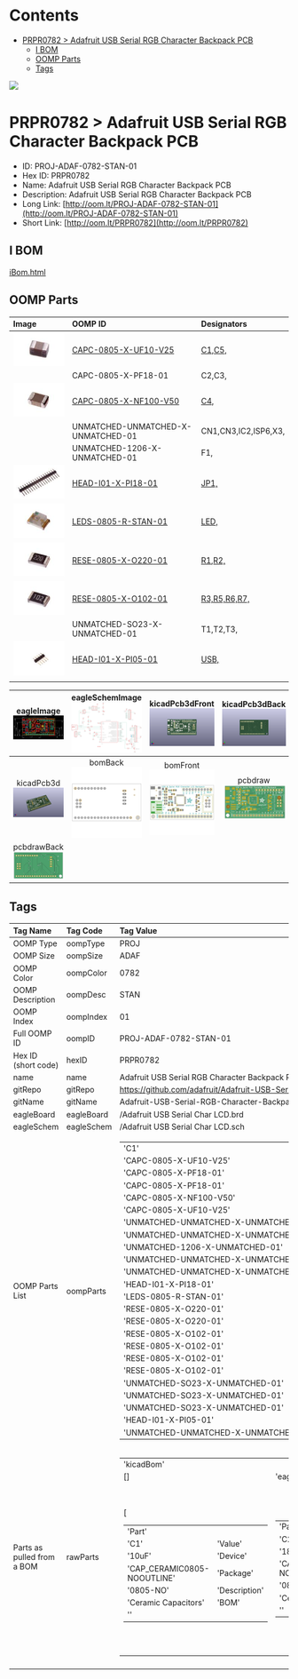 



Contents
========

* [PRPR0782 > Adafruit USB Serial RGB Character Backpack PCB](#prpr0782--adafruit-usb-serial-rgb-character-backpack-pcb)
	* [I BOM](#i-bom)
	* [OOMP Parts](#oomp-parts)
	* [Tags](#tags)
  
![][im]
# PRPR0782 > Adafruit USB Serial RGB Character Backpack PCB

- ID: PROJ-ADAF-0782-STAN-01
- Hex ID: PRPR0782
- Name: Adafruit USB Serial RGB Character Backpack PCB
- Description: Adafruit USB Serial RGB Character Backpack PCB
- Long Link: [http://oom.lt/PROJ-ADAF-0782-STAN-01](http://oom.lt/PROJ-ADAF-0782-STAN-01)
- Short Link: [http://oom.lt/PRPR0782](http://oom.lt/PRPR0782)

## I BOM
  
[iBom.html](https://htmlpreview.github.io/?https://github.com/oomlout/oomlout_OOMP_projects_V2/blob/main/PROJ/ADAF/0782/STAN/01/ibom.html)
## OOMP Parts
  

|Image|OOMP ID|Designators|
| :--- | :--- | :--- |
|[![](https://raw.githubusercontent.com/oomlout/oomlout_OOMP_parts_V2/main/CAPC/0805/X/UF10/V25/image_140.jpg)](https://github.com/oomlout/oomlout_OOMP_parts_V2/tree/main/CAPC/0805/X/UF10/V25/)|[CAPC-0805-X-UF10-V25](https://github.com/oomlout/oomlout_OOMP_parts_V2/tree/main/CAPC/0805/X/UF10/V25/)|[C1,C5,](https://github.com/oomlout/oomlout_OOMP_parts_V2/tree/main/CAPC/0805/X/UF10/V25/)|
|![]()|CAPC-0805-X-PF18-01|C2,C3,|
|[![](https://raw.githubusercontent.com/oomlout/oomlout_OOMP_parts_V2/main/CAPC/0805/X/NF100/V50/image_140.jpg)](https://github.com/oomlout/oomlout_OOMP_parts_V2/tree/main/CAPC/0805/X/NF100/V50/)|[CAPC-0805-X-NF100-V50](https://github.com/oomlout/oomlout_OOMP_parts_V2/tree/main/CAPC/0805/X/NF100/V50/)|[C4,](https://github.com/oomlout/oomlout_OOMP_parts_V2/tree/main/CAPC/0805/X/NF100/V50/)|
|![]()|UNMATCHED-UNMATCHED-X-UNMATCHED-01|CN1,CN3,IC2,ISP6,X3,|
|![]()|UNMATCHED-1206-X-UNMATCHED-01|F1,|
|[![](https://raw.githubusercontent.com/oomlout/oomlout_OOMP_parts_V2/main/HEAD/I01/X/PI18/01/image_140.jpg)](https://github.com/oomlout/oomlout_OOMP_parts_V2/tree/main/HEAD/I01/X/PI18/01/)|[HEAD-I01-X-PI18-01](https://github.com/oomlout/oomlout_OOMP_parts_V2/tree/main/HEAD/I01/X/PI18/01/)|[JP1,](https://github.com/oomlout/oomlout_OOMP_parts_V2/tree/main/HEAD/I01/X/PI18/01/)|
|[![](https://raw.githubusercontent.com/oomlout/oomlout_OOMP_parts_V2/main/LEDS/0805/R/STAN/01/image_140.jpg)](https://github.com/oomlout/oomlout_OOMP_parts_V2/tree/main/LEDS/0805/R/STAN/01/)|[LEDS-0805-R-STAN-01](https://github.com/oomlout/oomlout_OOMP_parts_V2/tree/main/LEDS/0805/R/STAN/01/)|[LED,](https://github.com/oomlout/oomlout_OOMP_parts_V2/tree/main/LEDS/0805/R/STAN/01/)|
|[![](https://raw.githubusercontent.com/oomlout/oomlout_OOMP_parts_V2/main/RESE/0805/X/O220/01/image_140.jpg)](https://github.com/oomlout/oomlout_OOMP_parts_V2/tree/main/RESE/0805/X/O220/01/)|[RESE-0805-X-O220-01](https://github.com/oomlout/oomlout_OOMP_parts_V2/tree/main/RESE/0805/X/O220/01/)|[R1,R2,](https://github.com/oomlout/oomlout_OOMP_parts_V2/tree/main/RESE/0805/X/O220/01/)|
|[![](https://raw.githubusercontent.com/oomlout/oomlout_OOMP_parts_V2/main/RESE/0805/X/O102/01/image_140.jpg)](https://github.com/oomlout/oomlout_OOMP_parts_V2/tree/main/RESE/0805/X/O102/01/)|[RESE-0805-X-O102-01](https://github.com/oomlout/oomlout_OOMP_parts_V2/tree/main/RESE/0805/X/O102/01/)|[R3,R5,R6,R7,](https://github.com/oomlout/oomlout_OOMP_parts_V2/tree/main/RESE/0805/X/O102/01/)|
|![]()|UNMATCHED-SO23-X-UNMATCHED-01|T1,T2,T3,|
|[![](https://raw.githubusercontent.com/oomlout/oomlout_OOMP_parts_V2/main/HEAD/I01/X/PI05/01/image_140.jpg)](https://github.com/oomlout/oomlout_OOMP_parts_V2/tree/main/HEAD/I01/X/PI05/01/)|[HEAD-I01-X-PI05-01](https://github.com/oomlout/oomlout_OOMP_parts_V2/tree/main/HEAD/I01/X/PI05/01/)|[USB,](https://github.com/oomlout/oomlout_OOMP_parts_V2/tree/main/HEAD/I01/X/PI05/01/)|
||||
  

|eagleImage<br>[![](https://raw.githubusercontent.com/oomlout/oomlout_OOMP_projects_V2/main/PROJ/ADAF/0782/STAN/01/eagleImage_140.png)](https://github.com/oomlout/oomlout_OOMP_projects_V2/tree/main/PROJ/ADAF/0782/STAN/01/eagleImage.png)|eagleSchemImage<br>[![](https://raw.githubusercontent.com/oomlout/oomlout_OOMP_projects_V2/main/PROJ/ADAF/0782/STAN/01/eagleSchemImage_140.png)](https://github.com/oomlout/oomlout_OOMP_projects_V2/tree/main/PROJ/ADAF/0782/STAN/01/eagleSchemImage.png)|kicadPcb3dFront<br>[![](https://raw.githubusercontent.com/oomlout/oomlout_OOMP_projects_V2/main/PROJ/ADAF/0782/STAN/01/kicadPcb3dFront_140.png)](https://github.com/oomlout/oomlout_OOMP_projects_V2/tree/main/PROJ/ADAF/0782/STAN/01/kicadPcb3dFront.png)|kicadPcb3dBack<br>[![](https://raw.githubusercontent.com/oomlout/oomlout_OOMP_projects_V2/main/PROJ/ADAF/0782/STAN/01/kicadPcb3dBack_140.png)](https://github.com/oomlout/oomlout_OOMP_projects_V2/tree/main/PROJ/ADAF/0782/STAN/01/kicadPcb3dBack.png)|
| :---: | :---: | :---: | :---: |
|kicadPcb3d<br>[![](https://raw.githubusercontent.com/oomlout/oomlout_OOMP_projects_V2/main/PROJ/ADAF/0782/STAN/01/kicadPcb3d_140.png)](https://github.com/oomlout/oomlout_OOMP_projects_V2/tree/main/PROJ/ADAF/0782/STAN/01/kicadPcb3d.png)|bomBack<br>[![](https://raw.githubusercontent.com/oomlout/oomlout_OOMP_projects_V2/main/PROJ/ADAF/0782/STAN/01/bomBack_140.png)](https://github.com/oomlout/oomlout_OOMP_projects_V2/tree/main/PROJ/ADAF/0782/STAN/01/bomBack.png)|bomFront<br>[![](https://raw.githubusercontent.com/oomlout/oomlout_OOMP_projects_V2/main/PROJ/ADAF/0782/STAN/01/bomFront_140.png)](https://github.com/oomlout/oomlout_OOMP_projects_V2/tree/main/PROJ/ADAF/0782/STAN/01/bomFront.png)|pcbdraw<br>[![](https://raw.githubusercontent.com/oomlout/oomlout_OOMP_projects_V2/main/PROJ/ADAF/0782/STAN/01/pcbdraw_140.png)](https://github.com/oomlout/oomlout_OOMP_projects_V2/tree/main/PROJ/ADAF/0782/STAN/01/pcbdraw.svg)|
|pcbdrawBack<br>[![](https://raw.githubusercontent.com/oomlout/oomlout_OOMP_projects_V2/main/PROJ/ADAF/0782/STAN/01/pcbdrawBack_140.png)](https://github.com/oomlout/oomlout_OOMP_projects_V2/tree/main/PROJ/ADAF/0782/STAN/01/pcbdrawBack.svg)||||

## Tags
  

|Tag Name|Tag Code|Tag Value|
| :--- | :--- | :--- |
|OOMP Type|oompType|PROJ|
|OOMP Size|oompSize|ADAF|
|OOMP Color|oompColor|0782|
|OOMP Description|oompDesc|STAN|
|OOMP Index|oompIndex|01|
|Full OOMP ID|oompID|PROJ-ADAF-0782-STAN-01|
|Hex ID (short code)|hexID|PRPR0782|
|name|name|Adafruit USB Serial RGB Character Backpack PCB|
|gitRepo|gitRepo|https://github.com/adafruit/Adafruit-USB-Serial-RGB-Character-Backpack-PCB|
|gitName|gitName|Adafruit-USB-Serial-RGB-Character-Backpack-PCB|
|eagleBoard|eagleBoard|/Adafruit USB Serial Char LCD.brd|
|eagleSchem|eagleSchem|/Adafruit USB Serial Char LCD.sch|
|OOMP Parts List|oompParts|<table><tr><td>'C1'</td></tr><tr><td> 'CAPC-0805-X-UF10-V25'</td><td> 'C2'</td></tr><tr><td> 'CAPC-0805-X-PF18-01'</td><td> 'C3'</td></tr><tr><td> 'CAPC-0805-X-PF18-01'</td><td> 'C4'</td></tr><tr><td> 'CAPC-0805-X-NF100-V50'</td><td> 'C5'</td></tr><tr><td> 'CAPC-0805-X-UF10-V25'</td><td> 'CN1'</td></tr><tr><td> 'UNMATCHED-UNMATCHED-X-UNMATCHED-01'</td><td> 'CN3'</td></tr><tr><td> 'UNMATCHED-UNMATCHED-X-UNMATCHED-01'</td><td> 'F1'</td></tr><tr><td> 'UNMATCHED-1206-X-UNMATCHED-01'</td><td> 'IC2'</td></tr><tr><td> 'UNMATCHED-UNMATCHED-X-UNMATCHED-01'</td><td> 'ISP6'</td></tr><tr><td> 'UNMATCHED-UNMATCHED-X-UNMATCHED-01'</td><td> 'JP1'</td></tr><tr><td> 'HEAD-I01-X-PI18-01'</td><td> 'LED'</td></tr><tr><td> 'LEDS-0805-R-STAN-01'</td><td> 'R1'</td></tr><tr><td> 'RESE-0805-X-O220-01'</td><td> 'R2'</td></tr><tr><td> 'RESE-0805-X-O220-01'</td><td> 'R3'</td></tr><tr><td> 'RESE-0805-X-O102-01'</td><td> 'R5'</td></tr><tr><td> 'RESE-0805-X-O102-01'</td><td> 'R6'</td></tr><tr><td> 'RESE-0805-X-O102-01'</td><td> 'R7'</td></tr><tr><td> 'RESE-0805-X-O102-01'</td><td> 'T1'</td></tr><tr><td> 'UNMATCHED-SO23-X-UNMATCHED-01'</td><td> 'T2'</td></tr><tr><td> 'UNMATCHED-SO23-X-UNMATCHED-01'</td><td> 'T3'</td></tr><tr><td> 'UNMATCHED-SO23-X-UNMATCHED-01'</td><td> 'USB'</td></tr><tr><td> 'HEAD-I01-X-PI05-01'</td><td> 'X3'</td></tr><tr><td> 'UNMATCHED-UNMATCHED-X-UNMATCHED-01'</td></tr></table>|
|Parts as pulled from a BOM|rawParts|<table><tr><td>'kicadBom'</td></tr><tr><td> []</td><td> 'eagleBom'</td></tr><tr><td> [<table><tr><td>'Part'</td></tr><tr><td> 'C1'</td><td> 'Value'</td></tr><tr><td> '10uF'</td><td> 'Device'</td></tr><tr><td> 'CAP_CERAMIC0805-NOOUTLINE'</td><td> 'Package'</td></tr><tr><td> '0805-NO'</td><td> 'Description'</td></tr><tr><td> 'Ceramic Capacitors'</td><td> 'BOM'</td></tr><tr><td> ''</td></tr></table></td><td> <table><tr><td>'Part'</td></tr><tr><td> 'C2'</td><td> 'Value'</td></tr><tr><td> '18pF'</td><td> 'Device'</td></tr><tr><td> 'CAP_CERAMIC0805-NOOUTLINE'</td><td> 'Package'</td></tr><tr><td> '0805-NO'</td><td> 'Description'</td></tr><tr><td> 'Ceramic Capacitors'</td><td> 'BOM'</td></tr><tr><td> ''</td></tr></table></td><td> <table><tr><td>'Part'</td></tr><tr><td> 'C3'</td><td> 'Value'</td></tr><tr><td> '18pF'</td><td> 'Device'</td></tr><tr><td> 'CAP_CERAMIC0805-NOOUTLINE'</td><td> 'Package'</td></tr><tr><td> '0805-NO'</td><td> 'Description'</td></tr><tr><td> 'Ceramic Capacitors'</td><td> 'BOM'</td></tr><tr><td> ''</td></tr></table></td><td> <table><tr><td>'Part'</td></tr><tr><td> 'C4'</td><td> 'Value'</td></tr><tr><td> '0.1uF'</td><td> 'Device'</td></tr><tr><td> 'CAP_CERAMIC0805-NOOUTLINE'</td><td> 'Package'</td></tr><tr><td> '0805-NO'</td><td> 'Description'</td></tr><tr><td> 'Ceramic Capacitors'</td><td> 'BOM'</td></tr><tr><td> ''</td></tr></table></td><td> <table><tr><td>'Part'</td></tr><tr><td> 'C5'</td><td> 'Value'</td></tr><tr><td> '10uF'</td><td> 'Device'</td></tr><tr><td> 'CAP_CERAMIC0805-NOOUTLINE'</td><td> 'Package'</td></tr><tr><td> '0805-NO'</td><td> 'Description'</td></tr><tr><td> 'Ceramic Capacitors'</td><td> 'BOM'</td></tr><tr><td> ''</td></tr></table></td><td> <table><tr><td>'Part'</td></tr><tr><td> 'CN1'</td><td> 'Value'</td></tr><tr><td> 'miniB'</td><td> 'Device'</td></tr><tr><td> 'USBMINIBLARGE'</td><td> 'Package'</td></tr><tr><td> 'USB-MINIB_LARGER'</td><td> 'Description'</td></tr><tr><td> 'USB Connectors'</td><td> 'BOM'</td></tr><tr><td> ''</td></tr></table></td><td> <table><tr><td>'Part'</td></tr><tr><td> 'CN3'</td><td> 'Value'</td></tr><tr><td> 'JST-PH-3'</td><td> 'Device'</td></tr><tr><td> 'JST_3PIN'</td><td> 'Package'</td></tr><tr><td> 'JSTPH3'</td><td> 'Description'</td></tr><tr><td> ''</td><td> 'BOM'</td></tr><tr><td> ''</td></tr></table></td><td> <table><tr><td>'Part'</td></tr><tr><td> 'F1'</td><td> 'Value'</td></tr><tr><td> '500mA'</td><td> 'Device'</td></tr><tr><td> 'PTCFUSE-1206'</td><td> 'Package'</td></tr><tr><td> 'R1206'</td><td> 'Description'</td></tr><tr><td> 'PTC fuses</td><td> resettable thermistors'</td><td> 'BOM'</td></tr><tr><td> ''</td></tr></table></td><td> <table><tr><td>'Part'</td></tr><tr><td> 'FID1'</td><td> 'Value'</td></tr><tr><td> 'FIDUCIAL1X2.5'</td><td> 'Device'</td></tr><tr><td> 'FIDUCIAL1X2.5'</td><td> 'Package'</td></tr><tr><td> 'FIDUCIAL-1X2.5'</td><td> 'Description'</td></tr><tr><td> 'Fiducial Alignment Points'</td><td> 'BOM'</td></tr><tr><td> ''</td></tr></table></td><td> <table><tr><td>'Part'</td></tr><tr><td> 'FID2'</td><td> 'Value'</td></tr><tr><td> 'FIDUCIAL1X2.5'</td><td> 'Device'</td></tr><tr><td> 'FIDUCIAL1X2.5'</td><td> 'Package'</td></tr><tr><td> 'FIDUCIAL-1X2.5'</td><td> 'Description'</td></tr><tr><td> 'Fiducial Alignment Points'</td><td> 'BOM'</td></tr><tr><td> ''</td></tr></table></td><td> <table><tr><td>'Part'</td></tr><tr><td> 'IC2'</td><td> 'Value'</td></tr><tr><td> 'AT90USB162'</td><td> 'Device'</td></tr><tr><td> 'ATMEGA32U2-TQFP'</td><td> 'Package'</td></tr><tr><td> 'TQFP32-08'</td><td> 'Description'</td></tr><tr><td> 'ATmega32u2'</td><td> 'BOM'</td></tr><tr><td> ''</td></tr></table></td><td> <table><tr><td>'Part'</td></tr><tr><td> 'ISP6'</td><td> 'Value'</td></tr><tr><td> 'PINHD-2X3THM'</td><td> 'Device'</td></tr><tr><td> 'PINHD-2X3THM'</td><td> 'Package'</td></tr><tr><td> 'ISP6'</td><td> 'Description'</td></tr><tr><td> ''</td><td> 'BOM'</td></tr><tr><td> ''</td></tr></table></td><td> <table><tr><td>'Part'</td></tr><tr><td> 'JP1'</td><td> 'Value'</td></tr><tr><td> 'CHARLCD'</td><td> 'Device'</td></tr><tr><td> 'PINHD-1X18-BIG'</td><td> 'Package'</td></tr><tr><td> '1X18-BIG'</td><td> 'Description'</td></tr><tr><td> 'PIN HEADER'</td><td> 'BOM'</td></tr><tr><td> ''</td></tr></table></td><td> <table><tr><td>'Part'</td></tr><tr><td> 'LED'</td><td> 'Value'</td></tr><tr><td> 'RED'</td><td> 'Device'</td></tr><tr><td> 'LED0805_NOOUTLINE'</td><td> 'Package'</td></tr><tr><td> 'CHIPLED_0805_NOOUTLINE'</td><td> 'Description'</td></tr><tr><td> 'LED'</td><td> 'BOM'</td></tr><tr><td> ''</td></tr></table></td><td> <table><tr><td>'Part'</td></tr><tr><td> 'R1'</td><td> 'Value'</td></tr><tr><td> '22'</td><td> 'Device'</td></tr><tr><td> 'RESISTOR0805_NOOUTLINE'</td><td> 'Package'</td></tr><tr><td> '0805-NO'</td><td> 'Description'</td></tr><tr><td> 'Resistors'</td><td> 'BOM'</td></tr><tr><td> ''</td></tr></table></td><td> <table><tr><td>'Part'</td></tr><tr><td> 'R2'</td><td> 'Value'</td></tr><tr><td> '22'</td><td> 'Device'</td></tr><tr><td> 'RESISTOR0805_NOOUTLINE'</td><td> 'Package'</td></tr><tr><td> '0805-NO'</td><td> 'Description'</td></tr><tr><td> 'Resistors'</td><td> 'BOM'</td></tr><tr><td> ''</td></tr></table></td><td> <table><tr><td>'Part'</td></tr><tr><td> 'R3'</td><td> 'Value'</td></tr><tr><td> '1K'</td><td> 'Device'</td></tr><tr><td> 'RESISTOR0805_NOOUTLINE'</td><td> 'Package'</td></tr><tr><td> '0805-NO'</td><td> 'Description'</td></tr><tr><td> 'Resistors'</td><td> 'BOM'</td></tr><tr><td> ''</td></tr></table></td><td> <table><tr><td>'Part'</td></tr><tr><td> 'R5'</td><td> 'Value'</td></tr><tr><td> '1K'</td><td> 'Device'</td></tr><tr><td> 'RESISTOR0805_NOOUTLINE'</td><td> 'Package'</td></tr><tr><td> '0805-NO'</td><td> 'Description'</td></tr><tr><td> 'Resistors'</td><td> 'BOM'</td></tr><tr><td> ''</td></tr></table></td><td> <table><tr><td>'Part'</td></tr><tr><td> 'R6'</td><td> 'Value'</td></tr><tr><td> '1K'</td><td> 'Device'</td></tr><tr><td> 'RESISTOR0805_NOOUTLINE'</td><td> 'Package'</td></tr><tr><td> '0805-NO'</td><td> 'Description'</td></tr><tr><td> 'Resistors'</td><td> 'BOM'</td></tr><tr><td> ''</td></tr></table></td><td> <table><tr><td>'Part'</td></tr><tr><td> 'R7'</td><td> 'Value'</td></tr><tr><td> '1K'</td><td> 'Device'</td></tr><tr><td> 'RESISTOR0805_NOOUTLINE'</td><td> 'Package'</td></tr><tr><td> '0805-NO'</td><td> 'Description'</td></tr><tr><td> 'Resistors'</td><td> 'BOM'</td></tr><tr><td> ''</td></tr></table></td><td> <table><tr><td>'Part'</td></tr><tr><td> 'T1'</td><td> 'Value'</td></tr><tr><td> 'MMBT222'</td><td> 'Device'</td></tr><tr><td> 'MMBT2222ALT1-NPN-SOT23-BEC'</td><td> 'Package'</td></tr><tr><td> 'SOT23-BEC'</td><td> 'Description'</td></tr><tr><td> 'NPN Transistror'</td><td> 'BOM'</td></tr><tr><td> ''</td></tr></table></td><td> <table><tr><td>'Part'</td></tr><tr><td> 'T2'</td><td> 'Value'</td></tr><tr><td> 'MMBT222'</td><td> 'Device'</td></tr><tr><td> 'MMBT2222ALT1-NPN-SOT23-BEC'</td><td> 'Package'</td></tr><tr><td> 'SOT23-BEC'</td><td> 'Description'</td></tr><tr><td> 'NPN Transistror'</td><td> 'BOM'</td></tr><tr><td> ''</td></tr></table></td><td> <table><tr><td>'Part'</td></tr><tr><td> 'T3'</td><td> 'Value'</td></tr><tr><td> 'MMBT222'</td><td> 'Device'</td></tr><tr><td> 'MMBT2222ALT1-NPN-SOT23-BEC'</td><td> 'Package'</td></tr><tr><td> 'SOT23-BEC'</td><td> 'Description'</td></tr><tr><td> 'NPN Transistror'</td><td> 'BOM'</td></tr><tr><td> ''</td></tr></table></td><td> <table><tr><td>'Part'</td></tr><tr><td> 'U$1'</td><td> 'Value'</td></tr><tr><td> 'PINHD-1X10'</td><td> 'Device'</td></tr><tr><td> 'PINHD-1X10'</td><td> 'Package'</td></tr><tr><td> '1X10-BIG'</td><td> 'Description'</td></tr><tr><td> 'Pin header 1x10 0.1 spacing'</td><td> 'BOM'</td></tr><tr><td> ''</td></tr></table></td><td> <table><tr><td>'Part'</td></tr><tr><td> 'USB'</td><td> 'Value'</td></tr><tr><td> 'MALE'</td><td> 'Device'</td></tr><tr><td> 'PINHD-1X5'</td><td> 'Package'</td></tr><tr><td> '1X05'</td><td> 'Description'</td></tr><tr><td> 'PIN HEADER'</td><td> 'BOM'</td></tr><tr><td> ''</td></tr></table></td><td> <table><tr><td>'Part'</td></tr><tr><td> 'X3'</td><td> 'Value'</td></tr><tr><td> '16MHz'</td><td> 'Device'</td></tr><tr><td> 'XTALNX5032'</td><td> 'Package'</td></tr><tr><td> 'NX5032'</td><td> 'Description'</td></tr><tr><td> 'Low cost SMT crystals</td><td> no capacitors included'</td><td> 'BOM'</td></tr><tr><td> ''</td></tr></table>]</td></tr></table>|
||||



[im]: kicadPcb3d_450.png

